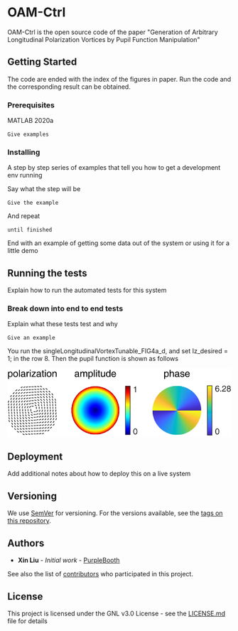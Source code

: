 # OAM-Ctrl

OAM-Ctrl is the open source code of the paper "Generation of Arbitrary Longitudinal Polarization Vortices by Pupil Function Manipulation"

## Getting Started
The code are ended with the index of the figures in paper. Run the code and the corresponding result can be obtained.

### Prerequisites

MATLAB 2020a

```
Give examples
```

### Installing

A step by step series of examples that tell you how to get a development env running

Say what the step will be

```
Give the example
```

And repeat

```
until finished
```

End with an example of getting some data out of the system or using it for a little demo

## Running the tests

Explain how to run the automated tests for this system

### Break down into end to end tests

Explain what these tests test and why

```
Give an example
```
You run the singleLongitudinalVortexTunable_FIG4a_d, and set Iz_desired = 1; in the row 8. Then the pupil function is shown as follows 

![image](https://github.com/Hao-Laboratory/OAM-Ctrl/blob/master/OAM-Ctrl/data/Pupil%20Function.png)

## Deployment

Add additional notes about how to deploy this on a live system


## Versioning

We use [SemVer](http://semver.org/) for versioning. For the versions available, see the [tags on this repository](https://github.com/your/project/tags). 

## Authors

* **Xin Liu** - *Initial work* - [PurpleBooth](https://github.com/PurpleBooth)

See also the list of [contributors](https://github.com/your/project/contributors) who participated in this project.

## License

This project is licensed under the GNL v3.0 License - see the [LICENSE.md](LICENSE.md) file for details
